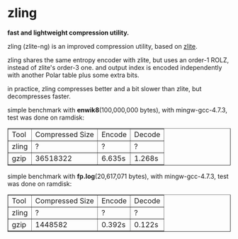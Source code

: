 zling
=====

**fast and lightweight compression utility.**

zling (zlite-ng) is an improved compression utility, based on [zlite](https://github.com/richox/zlite).

zling shares the same entropy encoder with zlite, but uses an order-1 ROLZ, instead of zlite's order-3 one. and output index is encoded independently with another Polar table plus some extra bits.

in practice, zling compresses better and a bit slower than zlite, but decompresses faster.

simple benchmark with __enwik8__(100,000,000 bytes), with mingw-gcc-4.7.3, test was done on ramdisk:

<table border="1">
 <tr><td>Tool</td>  <td>Compressed Size</td> <td>Encode</td> <td>Decode</td></tr>
 <tr><td>zling</td> <td>?</td>               <td>?</td>      <td>?</td></tr>
 <tr><td>gzip</td>  <td>36518322</td>        <td>6.635s</td> <td>1.268s</td></tr>
</table>

simple benchmark with __fp.log__(20,617,071 bytes), with mingw-gcc-4.7.3, test was done on ramdisk:

<table border="1">
 <tr><td>Tool</td>  <td>Compressed Size</td> <td>Encode</td> <td>Decode</td></tr>
 <tr><td>zling</td> <td>?</td>               <td>?</td>      <td>?</td></tr>
 <tr><td>gzip</td>  <td>1448582</td>         <td>0.392s</td> <td>0.122s</td></tr>
</table>
